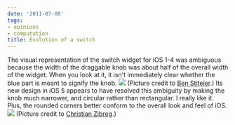 ```yaml
---
date: '2011-07-08'
tags:
- opinions
- computation
title: Evolution of a switch
---
```


The visual representation of the switch widget for iOS 1-4 was ambiguous because the width of the draggable knob was about half of the overall width of the widget. When you look at it, it isn't immediately clear whether the blue part is meant to signify the knob. ![](/img/2011-07-09-evolution-of-a-switch/f6bc2fb3bba91ceac2cf426734263f652e9352999857a2d25cc656d9cc39b016.png) (Picture credit to [Ben Stiteler](http://www.appletell.com/technologytell/article/ios-4-first-impressions-on-the-ipod-touch/).) Its new design in iOS 5 appears to have resolved this ambiguity by making the knob much narrower, and circular rather than rectangular. I really like it. Plus, the rounded corners better conform to the overall look and feel of iOS. ![](/img/2011-07-09-evolution-of-a-switch/1b7636cf4cef20a204f226a7298c70e5f06a3183cc726e9dac5086ea3fef4558.png) (Picture credit to [Christian Zibreg](http://9to5mac.com/2011/06/08/imessage-what-you-need-to-know/).)
